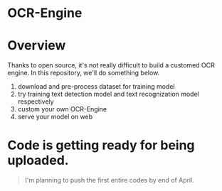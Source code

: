 # OCR-Engine

# Overview

Thanks to open source, it's not really difficult to build a customed OCR engine. In this repository, we'll do something below.

1. download and pre-process dataset for training model
2. try training text detection model and text recognization model respectively
3. custom your own OCR-Engine
4. serve your model on web

# Code is getting ready for being uploaded.
> I'm planning to push the first entire codes by end of April.

